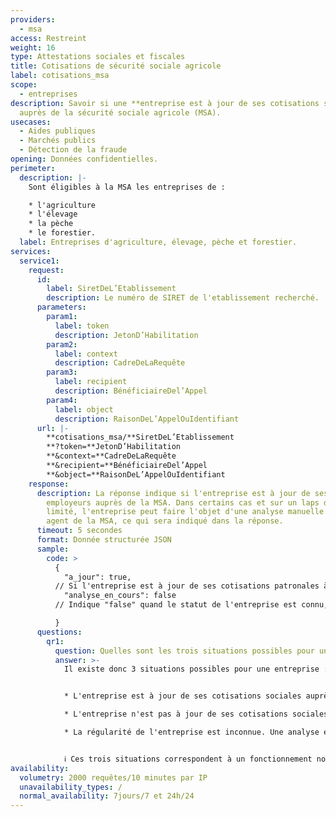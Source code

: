 ```yaml
---
providers:
  - msa
access: Restreint
weight: 16
type: Attestations sociales et fiscales
title: Cotisations de sécurité sociale agricole
label: cotisations_msa
scope:
  - entreprises
description: Savoir si une **entreprise est à jour de ses cotisations sociales**
  auprès de la sécurité sociale agricole (MSA).
usecases:
  - Aides publiques
  - Marchés publics
  - Détection de la fraude
opening: Données confidentielles.
perimeter:
  description: |-
    Sont éligibles à la MSA les entreprises de : 

    * l'agriculture
    * l'élevage
    * la pèche
    * le forestier.
  label: Entreprises d'agriculture, élevage, pèche et forestier.
services:
  service1:
    request:
      id:
        label: SiretDeL’Etablissement
        description: Le numéro de SIRET de l'etablissement recherché.
      parameters:
        param1:
          label: token
          description: JetonD’Habilitation
        param2:
          label: context
          description: CadreDeLaRequête
        param3:
          label: recipient
          description: BénéficiaireDel’Appel
        param4:
          label: object
          description: RaisonDeL’AppelOuIdentifiant
      url: |-
        **cotisations_msa/**SiretDeL’Etablissement
        **?token=**JetonD’Habilitation
        **&context=**CadreDeLaRequête
        **&recipient=**BénéficiaireDel’Appel
        **&object=**RaisonDeL’AppelOuIdentifiant
    response:
      description: La réponse indique si l'entreprise est à jour de ses cotisations
        employeurs auprès de la MSA. Dans certains cas et sur un laps de temps
        limité, l'entreprise peut faire l'objet d'une analyse manuelle par un
        agent de la MSA, ce qui sera indiqué dans la réponse.
      timeout: 5 secondes
      format: Donnée structurée JSON
      sample:
        code: >
          {
            "a_jour": true,
          // Si l'entreprise est à jour de ses cotisations patronales à la MSA, la réponse seral "true", à l'inverse, si l'entreprise n'est pas à jour, la réponse sera "false". Dans certains cas, le statut de l'entreprise est inconnu, une analyse est à effectuer, alors ce champ indiquera "null".
            "analyse_en_cours": false
          // Indique "false" quand le statut de l'entreprise est connu, autrement, indique "true" si justement, une analyse manuelle par un agent est en cours.

          }
      questions:
        qr1:
          question: Quelles sont les trois situations possibles pour une entreprise ?
          answer: >-
            Il existe donc 3 situations possibles pour une entreprise :


            * L'entreprise est à jour de ses cotisations sociales auprès de la MSA.

            * L'entreprise n'est pas à jour de ses cotisations sociales.

            * La régularité de l'entreprise est inconnue. Une analyse est à effectuer par un agent caisse de la MSA pour savoir si le débiteur est à jour ou pas.


            ℹ️ Ces trois situations correspondent à un fonctionnement normal de l'endpoint, quand il n'y a pas d'erreur à signaler. S'il y a une erreur, les champs seront vides et un code erreur HTTP vous sera envoyé.
availability:
  volumetry: 2000 requêtes/10 minutes par IP
  unavailability_types: /
  normal_availability: 7jours/7 et 24h/24
---
```

